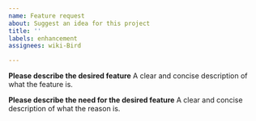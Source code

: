 ```yaml
---
name: Feature request
about: Suggest an idea for this project
title: ''
labels: enhancement
assignees: wiki-Bird

---
```


**Please describe the desired feature**
A clear and concise description of what the feature is.

**Please describe the need for the desired feature**
A clear and concise description of what the reason is.
